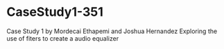 # CaseStudy1-351
Case Study 1 by Mordecai Ethapemi and Joshua Hernandez
Exploring the use of fiters to create a audio equalizer
